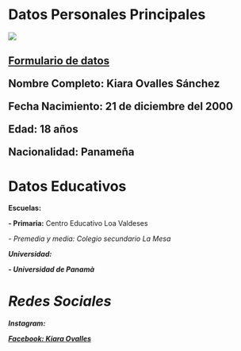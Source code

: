 <h1>Datos Personales Principales</h1>
 
<p><img src="https://scontent.fpac1-2.fna.fbcdn.net/v/t1.0-9/s960x960/74799172_115323316590506_9138660949471789056_o.jpg?_nc_cat=101&_nc_ohc=mxxFYlouzicAQnf07N4wD4w4nYF6FbQlyUuIVYWQhcx0WQfr92G22g0vg&_nc_ht=scontent.fpac1-2.fna&oh=b2d0cbce1309ec58510d1bf969b7a84f&oe=5E65E7B2">
<h2><p><strong><a href="https://kiara-ovalles-21.github.io/ ">Formulario de datos</a></strong>
<p><strong>Nombre Completo:</strong> Kiara Ovalles Sánchez</p>
<p><strong>Fecha Nacimiento:</strong> 21 de diciembre del 2000</p>
<p><strong>Edad:</strong> 18 años</p>
<p><strong>Nacionalidad:</strong> Panameña</p>
 
<h1>Datos Educativos</h1>
<p><strong>Escuelas:</strong><p>
<p><strong>- Primaria:</strong> Centro Educativo Loa Valdeses <p/>
<p><em>- Premedia y media:</strong> Colegio secundario La Mesa <p/>
<p><strong>Universidad:</strong>
  <P><strong>- Universidad de Panamà</p>
  <h1>Redes Sociales</h1>
  <p><strong>Instagram:</strong> <a href="https://www.instagram.com/ovalleskiara7/?hl=es-la "><ovalleskiara7/a>
  <p><strong>Facebook:</strong> <a href="https://www.facebook.com/kiara.ovalles.56 ">Kiara Ovalles </>








